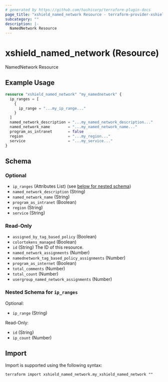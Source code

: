 ```yaml
---
# generated by https://github.com/hashicorp/terraform-plugin-docs
page_title: "xshield_named_network Resource - terraform-provider-xshield"
subcategory: ""
description: |-
  NamedNetwork Resource
---
```


# xshield_named_network (Resource)

NamedNetwork Resource

## Example Usage

```terraform
resource "xshield_named_network" "my_namednetwork" {
  ip_ranges = [
    {
      ip_range = "...my_ip_range..."
    }
  ]
  named_network_description = "...my_named_network_description..."
  named_network_name        = "...my_named_network_name..."
  program_as_intranet       = false
  region                    = "...my_region..."
  service                   = "...my_service..."
}
```

<!-- schema generated by tfplugindocs -->
## Schema

### Optional

- `ip_ranges` (Attributes List) (see [below for nested schema](#nestedatt--ip_ranges))
- `named_network_description` (String)
- `named_network_name` (String)
- `program_as_intranet` (Boolean)
- `region` (String)
- `service` (String)

### Read-Only

- `assigned_by_tag_based_policy` (Boolean)
- `colortokens_managed` (Boolean)
- `id` (String) The ID of this resource.
- `named_network_assignments` (Number)
- `namednetwork_tag_based_policy_assignments` (Number)
- `program_as_internet` (Boolean)
- `total_comments` (Number)
- `total_count` (Number)
- `usergroup_named_network_assignments` (Number)

<a id="nestedatt--ip_ranges"></a>
### Nested Schema for `ip_ranges`

Optional:

- `ip_range` (String)

Read-Only:

- `id` (String)
- `ip_count` (Number)

## Import

Import is supported using the following syntax:

```shell
terraform import xshield_named_network.my_xshield_named_network ""
```
